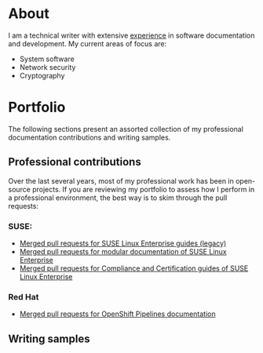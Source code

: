 # About
I am a technical writer with extensive [experience]() in software documentation and development. My current areas of focus are:
- System software
- Network security
- Cryptography

# Portfolio

The following sections present an assorted collection of my professional documentation contributions and writing samples.

## Professional contributions

Over the last several years, most of my professional work has been in open-source projects. If you are reviewing my portfolio to assess how I perform in a professional environment, the best way is to skim through the pull requests:

### SUSE:
- [Merged pull requests for SUSE Linux Enterprise guides (legacy)](https://github.com/SUSE/doc-sle/pulls?q=is%3Apr+is%3Aclosed+author%3Asounix000)
- [Merged pull requests for modular documentation of SUSE Linux Enterprise](https://github.com/SUSE/doc-modular/pulls/sounix000)
- [Merged pull requests for Compliance and Certification guides of SUSE Linux Enterprise](https://github.com/SUSE/doc-unversioned/pulls?q=is%3Apr+is%3Aclosed+author%3Asounix000)

### Red Hat
- [Merged pull requests for OpenShift Pipelines documentation](https://github.com/openshift/openshift-docs/pulls?q=is%3Apr+author%3Asounix000+is%3Aclosed)

## Writing samples
